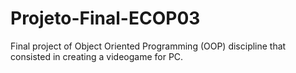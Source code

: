 # Projeto-Final-ECOP03
Final project of Object Oriented Programming (OOP) discipline that consisted in creating a videogame for PC.
